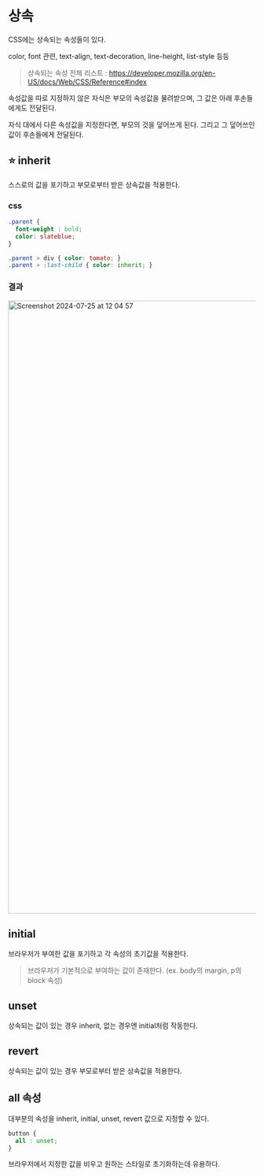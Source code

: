 # 상속
CSS에는 상속되는 속성들이 있다.

color, font 관련, text-align, text-decoration, line-height, list-style 등등
> 상속되는 속성 전체 리스트 : 
> https://developer.mozilla.org/en-US/docs/Web/CSS/Reference#index

속성값을 따로 지정하지 않은 자식은 부모의 속성값을 물려받으며, 그 값은 아래 후손들에게도 전달된다.

자식 대에서 다른 속성값을 지정한다면, 부모의 것을 덮어쓰게 된다. 그리고 그 덮어쓰인 값이 후손들에게 전달된다.

## ⭐️ inherit
스스로의 값을 포기하고 부모로부터 받은 상속값을 적용한다.

### css
```css
.parent {
  font-weight : bold;
  color: slateblue;
}

.parent > div { color: tomato; }
.parent > :last-child { color: inherit; }
```

### 결과
<img width="1245" alt="Screenshot 2024-07-25 at 12 04 57" src="https://github.com/user-attachments/assets/7efb8027-1b36-4186-bf91-f8b0772e97d5">

## initial
브라우저가 부여한 값을 포기하고 각 속성의 초기값을 적용한다.
> 브라우저가 기본적으로 부여하는 값이 존재한다. (ex. body의 margin, p의 block 속성)


## unset
상속되는 값이 있는 경우 inherit, 없는 경우엔 initial처럼 작동한다.

## revert
상속되는 값이 있는 경우 부모로부터 받은 상속값을 적용한다.

## all 속성
대부분의 속성을 inherit, initial, unset, revert 값으로 지정할 수 있다.
```css
button {
  all : unset;
}
```

브라우저에서 지정한 값을 비우고 원하는 스타일로 초기화하는데 유용하다.
